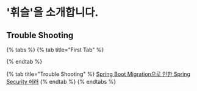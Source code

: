 # '휘슬'을 소개합니다.

## Trouble Shooting

{% tabs %}
{% tab title="First Tab" %}

{% endtab %}

{% tab title="Trouble Shooting" %}
[Spring Boot Migration으로 인한 Spring Security 에러](/categories/project/solo/whistle/troubleshooting/httpsecurity/httpSecurity.md)
{% endtab %}
{% endtabs %}